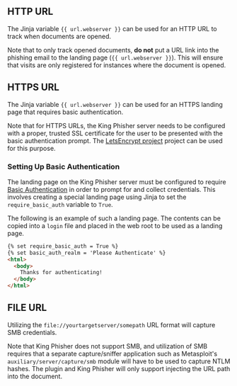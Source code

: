 ## HTTP URL
The Jinja variable `{{ url.webserver }}` can be used for an HTTP URL to track
when documents are opened.

Note that to only track opened documents, **do not** put a URL link into the
phishing email to the landing page (`{{ url.webserver }}`). This will ensure
that visits are only registered for instances where the document is opened.

## HTTPS URL
The Jinja variable `{{ url.webserver }}` can be used for an HTTPS landing page
that requires basic authentication.

Note that for HTTPS URLs, the King Phisher server needs to be configured with a
proper, trusted SSL certificate for the user to be presented with the basic
authentication prompt. The [LetsEncrypt project](https://letsencrypt.org/)
project can be used for this purpose.

### Setting Up Basic Authentication
The landing page on the King Phisher server must be configured to require
[Basic Authentication][1] in order to prompt for and collect credentials. This
involves creating a special landing page using Jinja to set the
`require_basic_auth` variable to `True`.

The following is an example of such a landing page. The contents can be copied
into a `login` file and placed in the web root to be used as a landing page.

```html
{% set require_basic_auth = True %}
{% set basic_auth_realm = 'Please Authenticate' %}
<html>
  <body>
    Thanks for authenticating!
  </body>
</html>
```

## FILE URL
Utilizing the `file://yourtargetserver/somepath` URL format will capture SMB
credentials.

Note that King Phisher does not support SMB, and utilization of SMB requires
that a separate capture/sniffer application such as Metasploit's
`auxiliary/server/capture/smb` module will have to be used to capture NTLM
hashes. The plugin and King Phisher will only support injecting the URL path
into the document.

[1]: https://github.com/securestate/king-phisher/wiki/Server-Pages-With-Jinja#requiring-basic-authentication